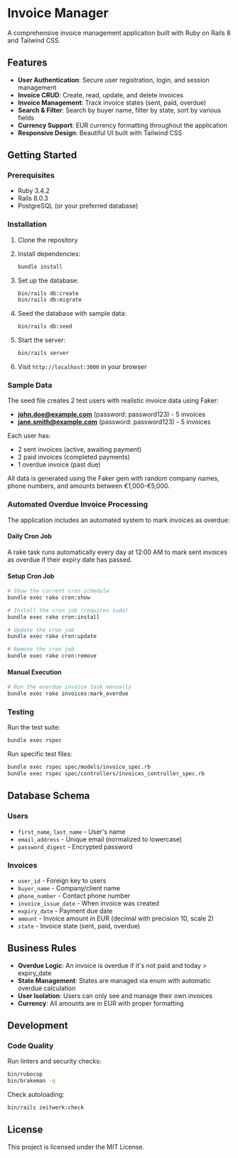# Invoice Manager

A comprehensive invoice management application built with Ruby on Rails 8 and Tailwind CSS.

## Features

- **User Authentication**: Secure user registration, login, and session management
- **Invoice CRUD**: Create, read, update, and delete invoices
- **Invoice Management**: Track invoice states (sent, paid, overdue)
- **Search & Filter**: Search by buyer name, filter by state, sort by various fields
- **Currency Support**: EUR currency formatting throughout the application
- **Responsive Design**: Beautiful UI built with Tailwind CSS

## Getting Started

### Prerequisites

- Ruby 3.4.2
- Rails 8.0.3
- PostgreSQL (or your preferred database)

### Installation

1. Clone the repository
2. Install dependencies:
   ```bash
   bundle install
   ```

3. Set up the database:
   ```bash
   bin/rails db:create
   bin/rails db:migrate
   ```

4. Seed the database with sample data:
   ```bash
   bin/rails db:seed
   ```

5. Start the server:
   ```bash
   bin/rails server
   ```

6. Visit `http://localhost:3000` in your browser

### Sample Data

The seed file creates 2 test users with realistic invoice data using Faker:

- **john.doe@example.com** (password: password123) - 5 invoices
- **jane.smith@example.com** (password: password123) - 5 invoices

Each user has:
- 2 sent invoices (active, awaiting payment)
- 2 paid invoices (completed payments)
- 1 overdue invoice (past due)

All data is generated using the Faker gem with random company names, phone numbers, and amounts between €1,000-€5,000.

### Automated Overdue Invoice Processing

The application includes an automated system to mark invoices as overdue:

#### Daily Cron Job
A rake task runs automatically every day at 12:00 AM to mark sent invoices as overdue if their expiry date has passed.

#### Setup Cron Job
```bash
# Show the current cron schedule
bundle exec rake cron:show

# Install the cron job (requires sudo)
bundle exec rake cron:install

# Update the cron job
bundle exec rake cron:update

# Remove the cron job
bundle exec rake cron:remove
```

#### Manual Execution
```bash
# Run the overdue invoice task manually
bundle exec rake invoices:mark_overdue
```

### Testing

Run the test suite:
```bash
bundle exec rspec
```

Run specific test files:
```bash
bundle exec rspec spec/models/invoice_spec.rb
bundle exec rspec spec/controllers/invoices_controller_spec.rb
```

## Database Schema

### Users
- `first_name`, `last_name` - User's name
- `email_address` - Unique email (normalized to lowercase)
- `password_digest` - Encrypted password

### Invoices
- `user_id` - Foreign key to users
- `buyer_name` - Company/client name
- `phone_number` - Contact phone number
- `invoice_issue_date` - When invoice was created
- `expiry_date` - Payment due date
- `amount` - Invoice amount in EUR (decimal with precision 10, scale 2)
- `state` - Invoice state (sent, paid, overdue)

## Business Rules

- **Overdue Logic**: An invoice is overdue if it's not paid and today > expiry_date
- **State Management**: States are managed via enum with automatic overdue calculation
- **User Isolation**: Users can only see and manage their own invoices
- **Currency**: All amounts are in EUR with proper formatting

## Development

### Code Quality

Run linters and security checks:
```bash
bin/rubocop
bin/brakeman -q
```

Check autoloading:
```bash
bin/rails zeitwerk:check
```

## License

This project is licensed under the MIT License.
